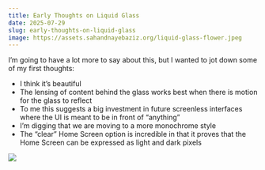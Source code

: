 ```yaml
---
title: Early Thoughts on Liquid Glass
date: 2025-07-29
slug: early-thoughts-on-liquid-glass
image: https://assets.sahandnayebaziz.org/liquid-glass-flower.jpeg
---
```


I’m going to have a lot more to say about this, but I wanted to jot down some of my first thoughts:

- I think it’s beautiful
- The lensing of content behind the glass works best when there is motion for the glass to reflect
- To me this suggests a big investment in future screenless interfaces where the UI is meant to be in front of “anything”
- I’m digging that we are moving to a more monochrome style
- The “clear” Home Screen option is incredible in that it proves that the Home Screen can be expressed as light and dark pixels 

![](https://assets.sahandnayebaziz.org/liquid-glass-flower.jpeg)

